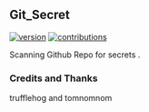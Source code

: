## Git_Secret
[![version](https://badge.fury.io/gh/dwisiswant0%2fapkleaks.svg)]()
[![contributions](https://img.shields.io/badge/contributions-welcome-brightgreen.svg?style=flat)](https://github.com/effortlessdevsec/Git_Secret/issues)

Scanning Github Repo for secrets  .







### Credits and Thanks
 trufflehog and  tomnomnom
